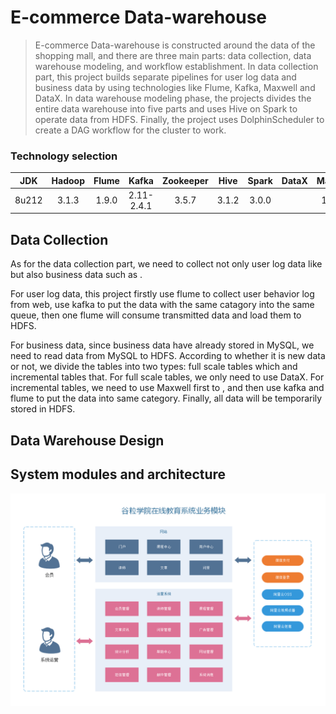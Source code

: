 # E-commerce Data-warehouse

> E-commerce Data-warehouse is constructed around the data of the shopping mall, and there are three main parts: data collection, data warehouse modeling, and workflow establishment. In data collection part, this project builds separate pipelines for user log data and business data by using technologies like Flume, Kafka, Maxwell and DataX. In data warehouse modeling phase, the projects divides the entire data warehouse into five parts and uses Hive on Spark to operate data from HDFS. Finally, the project uses DolphinScheduler to create a DAG workflow for the cluster to work. 

### Technology selection

| JDK | Hadoop | Flume  | Kafka | Zookeeper | Hive | Spark| DataX | MaxWell | DolphinScheduler|
| :-----:| :----: | :----: | :-----:| :----: | :----: | :-----:| :----: | :----: |:----:|
| 8u212 | 3.1.3 | 1.9.0 | 2.11-2.4.1 | 3.5.7 | 3.1.2 | 3.0.0 |  | 1.29.2 | 1.3.9|

## Data Collection

As for the data collection part, we need to collect not only user log data like  but also business data such as . 

For user log data, this project firstly use flume to collect user behavior log from web, use kafka to put the data with the same catagory into the same queue, then one flume will consume transmitted data and load them to HDFS.




For business data, since business data have already stored in MySQL, we need to read data from MySQL to HDFS. According to whether it is new data or not, we divide the tables into two types: full scale tables which and incremental tables that. For full scale tables, we only need to use DataX. For incremental tables, we need to use Maxwell first to , and then use kafka and flume to put the data into same category. Finally, all data will be temporarily stored in HDFS. 



## Data Warehouse Design



## System modules and architecture

![](https://github.com/sbchengyiwei/guli-online-study-website/blob/main/System%20modules.png)
